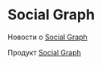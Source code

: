 # Social Graph

Новости о <a href="https://t.me/social_graph_osint">Social Graph</a>

Продукт <a href="https://t.me/friendly_graph_bot">Social Graph</a>

